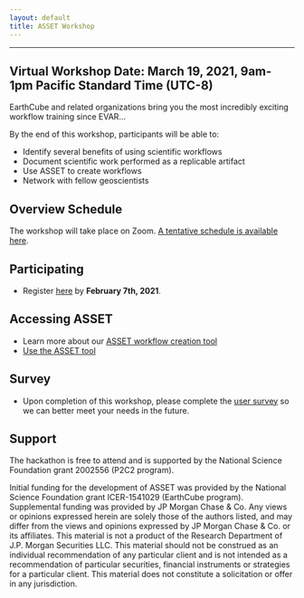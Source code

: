 ```yaml
---
layout: default
title: ASSET Workshop
---
```

---

## Virtual Workshop Date: March 19, 2021, 9am-1pm Pacific Standard Time (UTC-8)
EarthCube and related organizations bring you the most incredibly exciting workflow training since EVAR...



 By the end of this workshop, participants will be able to:
* Identify several benefits of using scientific workflows
* Document scientific work performed as a replicable artifact
* Use ASSET to create workflows
* Network with fellow geoscientists

## Overview Schedule

The workshop will take place on Zoom. [A tentative schedule is available here](https://linkedearth.github.io/paleoHackathon/schedule).

## Participating

* Register [here](https://forms.gle/Kaj44ZVGsCwJLvvB6) by **February 7th, 2021**.

## Accessing ASSET

* Learn more about our [ASSET workflow creation tool](https://www.earthcube.org/post/asset-an-aptly-named-tool-for-scientists)
* [Use the ASSET tool](https://www.asset-project.info/)

## Survey

* Upon completion of this workshop, please complete the [user survey](https://docs.google.com/forms/d/e/1FAIpQLScOPtDk0RARBUybklHbrrj6pyjm3BjLuokxV2vL5Ktlb4jCDQ/viewform) so we can better meet your needs in the future.

## Support

The hackathon is free to attend and is supported by the National Science Foundation grant 2002556 (P2C2 program).

Initial funding for the development of ASSET was provided by the National Science Foundation grant ICER-1541029 (EarthCube program). Supplemental funding was provided by JP Morgan Chase & Co. Any views or opinions expressed herein are solely those of the authors listed, and may differ from the views and opinions expressed by JP Morgan Chase & Co. or its affiliates. This material is not a product of the Research Department of J.P. Morgan Securities LLC. This material should not be construed as an individual recommendation of any particular client and is not intended as a recommendation of particular securities, financial instruments or strategies for a particular client. This material does not constitute a solicitation or offer in any jurisdiction.
